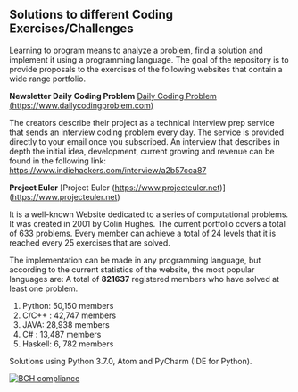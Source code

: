 ## Solutions to different Coding Exercises/Challenges 

Learning to program means to analyze a problem, find a solution and implement it using a programming language. The goal of the repository is to provide proposals to the exercises of the following websites that contain a wide range portfolio.

**Newsletter Daily Coding Problem** 
[Daily Coding Problem (https://www.dailycodingproblem.com)](https://www.dailycodingproblem.com)

The creators describe their project as a technical interview prep service that sends an interview coding problem every day. The service is provided directly to your email once you subscribed. 
An interview that describes in depth the initial idea, development, current growing and revenue can be found in the following link:
https://www.indiehackers.com/interview/a2b57cca87

**Project Euler** 
[Project Euler (https://www.projecteuler.net)] (https://www.projecteuler.net)

It is a well-known Website dedicated to a series of computational problems. It was created in 2001 by Colin Hughes. The current portfolio covers a total of 633 problems.  Every member can achieve a total of 24 levels that it is reached every 25  exercises that are solved.

The implementation can be made in any programming language, but according to the current statistics of the website, the most popular languages are:
A total of **821637** registered members who have solved at least one problem.

1. Python: 50,150 members
2. C/C++ : 42,747 members
3. JAVA: 28,938 members
4. C# : 13,487 members
5. Haskell: 6, 782 members

Solutions using Python 3.7.0, Atom and PyCharm (IDE for Python).

[![BCH compliance](https://bettercodehub.com/edge/badge/grisreyesrios/Coding-Exercises-Challenges?branch=master)](https://bettercodehub.com/)
